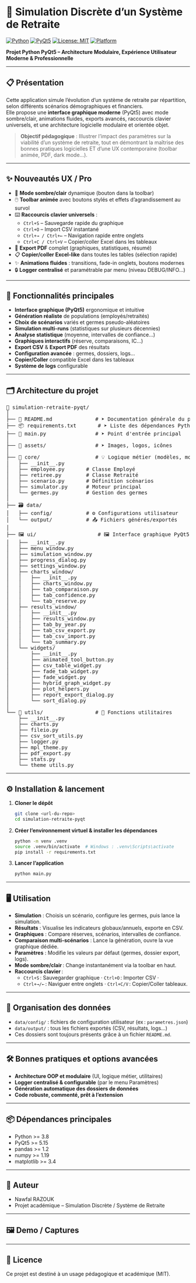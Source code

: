 # 🧮 Simulation Discrète d’un Système de Retraite

[![Python](https://img.shields.io/badge/Python-3.9%2B-blue?logo=python)](https://python.org)
[![PyQt5](https://img.shields.io/badge/PyQt5-5.15+-green?logo=qt)](https://riverbankcomputing.com/software/pyqt/)
[![License: MIT](https://img.shields.io/badge/License-MIT-yellow.svg)](./LICENSE)
[![Platform](https://img.shields.io/badge/platform-Windows%20%7C%20Linux%20%7C%20Mac-lightgrey)]()

**Projet Python PyQt5 – Architecture Modulaire, Expérience Utilisateur Moderne & Professionnelle**

---

## 📋 Présentation

Cette application simule l’évolution d’un système de retraite par répartition, selon différents scénarios démographiques et financiers.  
Elle propose une **interface graphique moderne** (PyQt5) avec mode sombre/clair, animations fluides, exports avancés, raccourcis clavier universels, et une architecture logicielle modulaire et orientée objet.

> **Objectif pédagogique** : Illustrer l’impact des paramètres sur la viabilité d’un système de retraite, tout en démontrant la maîtrise des bonnes pratiques logicielles ET d’une UX contemporaine (toolbar animée, PDF, dark mode…).

---

## ✨ Nouveautés UX / Pro

- 🌙 **Mode sombre/clair** dynamique (bouton dans la toolbar)
- 🖱️ **Toolbar animée** avec boutons stylés et effets d’agrandissement au survol
- ⌨️ **Raccourcis clavier universels** :  
  - `Ctrl+S` – Sauvegarde rapide du graphique
  - `Ctrl+O` – Import CSV instantané
  - `Ctrl+→ / Ctrl+←` – Navigation rapide entre onglets
  - `Ctrl+C / Ctrl+V` – Copier/coller Excel dans les tableaux
- 📑 **Export PDF** complet (graphiques, statistiques, résumé)
- 📋 **Copier/coller Excel-like** dans toutes les tables (sélection rapide)
- ✨ **Animations fluides** : transitions, fade-in onglets, boutons modernes
- 🔒 **Logger centralisé** et paramétrable par menu (niveau DEBUG/INFO…)

---

## 🚀 Fonctionnalités principales

- **Interface graphique (PyQt5)** ergonomique et intuitive
- **Génération réaliste** de populations (employés/retraités)
- **Choix de scénarios** variés et germes pseudo-aléatoires
- **Simulation multi-runs** (statistiques sur plusieurs décennies)
- **Analyse statistique** (moyenne, intervalles de confiance…)
- **Graphiques interactifs** (réserve, comparaisons, IC…)
- **Export CSV** & **Export PDF** des résultats
- **Configuration avancée** : germes, dossiers, logs…
- **Copier/Coller** compatible Excel dans les tableaux
- **Système de logs** configurable

---

## 🗂️ Architecture du projet

<pre>
📁 simulation-retraite-pyqt/
│
├── 📄 README.md              # ➤ Documentation générale du projet
├── 📦 requirements.txt       # ➤ Liste des dépendances Python
├── 🚀 main.py                # ➤ Point d'entrée principal
│
├── 🎨 assets/                # ➤ Images, logos, icônes
│
├── 🧠 core/                  # 💡 Logique métier (modèles, moteur de simulation)
│   ├── __init__.py
│   ├── employee.py       # Classe Employé
│   ├── retiree.py        # Classe Retraité
│   ├── scenario.py       # Définition scénarios
│   ├── simulator.py      # Moteur principal
│   └── germes.py         # Gestion des germes
│
├── 🗃️ data/
│   ├── config/           # ⚙️ Configurations utilisateur
│   └── output/           # 📤 Fichiers générés/exportés
│
├── 🖼️ ui/                    # 🖼️ Interface graphique PyQt5
│   ├── __init__.py
│   ├── menu_window.py
│   ├── simulation_window.py
│   ├── progress_dialog.py
│   ├── settings_window.py
│   ├── charts_window/
│   │   ├── __init__.py
│   │   ├── charts_window.py
│   │   ├── tab_comparaison.py
│   │   ├── tab_confidence.py
│   │   └── tab_reserve.py
│   ├── results_window/
│   │   ├── __init__.py
│   │   ├── results_window.py
│   │   ├── tab_by_year.py
│   │   ├── tab_csv_export.py
│   │   ├── tab_csv_import.py
│   │   └── tab_summary.py
│   └── widgets/
│       ├── __init__.py
│       ├── animated_tool_button.py
│       ├── csv_table_widget.py
│       ├── fade_tab_widget.py
│       ├── fade_widget.py
│       ├── hybrid_graph_widget.py
│       ├── plot_helpers.py
│       ├── report_export_dialog.py
│       └── sort_dialog.py
│
└── 🧰 utils/                 # 🧰 Fonctions utilitaires
    ├── __init__.py
    ├── charts.py
    ├── fileio.py
    ├── csv_sort_utils.py
    ├── logger.py
    ├── mpl_theme.py
    ├── pdf_export.py
    ├── stats.py
    └── theme_utils.py
</pre>

---

## ⚙️ Installation & lancement

1. **Cloner le dépôt**
    ```bash
    git clone <url-du-repo>
    cd simulation-retraite-pyqt
    ```

2. **Créer l’environnement virtuel & installer les dépendances**
    ```bash
    python -m venv .venv
    source .venv/bin/activate  # Windows : .venv\Scripts\activate
    pip install -r requirements.txt
    ```

3. **Lancer l’application**
    ```bash
    python main.py
    ```

---

## 🖥️ Utilisation

- **Simulation** : Choisis un scénario, configure les germes, puis lance la simulation.
- **Résultats** : Visualise les indicateurs globaux/annuels, exporte en CSV.
- **Graphiques** : Compare réserves, scénarios, intervalles de confiance.
- **Comparaison multi-scénarios** : Lance la génération, ouvre la vue graphique dédiée.
- **Paramètres** : Modifie les valeurs par défaut (germes, dossier export, logs).
- **Mode sombre/clair** : Change instantanément via la toolbar en haut.
- **Raccourcis clavier** :  
  - `Ctrl+S` : Sauvegarder graphique · `Ctrl+O` : Importer CSV ·
  - `Ctrl+→/←` : Naviguer entre onglets · `Ctrl+C/V` : Copier/Coller tableaux.

---

## 📂 Organisation des données

- `data/config/` : fichiers de configuration utilisateur (ex : `parametres.json`)
- `data/output/` : tous les fichiers exportés (CSV, résultats, logs…)
- Ces dossiers sont toujours présents grâce à un fichier `README.md`.

---

## 🛠️ Bonnes pratiques et options avancées

- **Architecture OOP et modulaire** (UI, logique métier, utilitaires)
- **Logger centralisé & configurable** (par le menu Paramètres)
- **Génération automatique des dossiers de données**
- **Code robuste, commenté, prêt à l’extension**

---

## 📦 Dépendances principales

- Python >= 3.8
- PyQt5 >= 5.15
- pandas >= 1.2
- numpy >= 1.19
- matplotlib >= 3.4

---

## 👤 Auteur

- Nawfal RAZOUK
- Projet académique – Simulation Discrète / Système de Retraite

---

## 🖼️ Demo / Captures

<!-- TODO: Ajouter des captures d’écran ou GIF animés ici pour illustrer l’interface moderne et les animations -->

---

## 📄 Licence

Ce projet est destiné à un usage pédagogique et académique (MIT).
